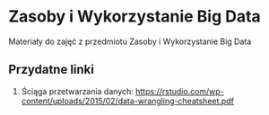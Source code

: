 # Zasoby i Wykorzystanie Big Data
Materiały do zajęć z przedmiotu Zasoby i Wykorzystanie Big Data

## Przydatne linki

1. Ściąga przetwarzania danych: https://rstudio.com/wp-content/uploads/2015/02/data-wrangling-cheatsheet.pdf
